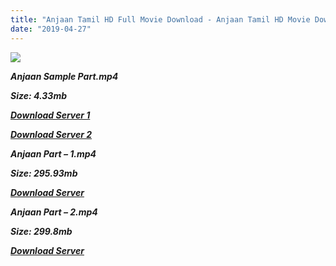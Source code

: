 ```yaml
---
title: "Anjaan Tamil HD Full Movie Download - Anjaan Tamil HD Movie Download"
date: "2019-04-27"
---
```


![](https://images.moviebuff.com/9c04342a-42b2-47e7-94f2-613b38c816ae?w=1000)

**_Anjaan Sample Part.mp4_**

**_Size: 4.33mb_**

**_[Download Server 1](http://dl2.tamilsrcg.xyz/load/2014/Anjaan/Anjaan{2c088f659142c0283fde3b45bf50b63be20aae7f704a2f0bf67686df6392cb2e}20(2014){2c088f659142c0283fde3b45bf50b63be20aae7f704a2f0bf67686df6392cb2e}20DvdRip{2c088f659142c0283fde3b45bf50b63be20aae7f704a2f0bf67686df6392cb2e}20HD{2c088f659142c0283fde3b45bf50b63be20aae7f704a2f0bf67686df6392cb2e}20Sample.mp4)_**

**_[Download Server 2](http://dl2.tamilsrcg.xyz/load/2014/Anjaan/Anjaan{2c088f659142c0283fde3b45bf50b63be20aae7f704a2f0bf67686df6392cb2e}20(2014){2c088f659142c0283fde3b45bf50b63be20aae7f704a2f0bf67686df6392cb2e}20DvdRip{2c088f659142c0283fde3b45bf50b63be20aae7f704a2f0bf67686df6392cb2e}20HD{2c088f659142c0283fde3b45bf50b63be20aae7f704a2f0bf67686df6392cb2e}20Sample.mp4)_**

**_Anjaan Part – 1.mp4_**

**_Size: 295.93mb_**

**_[Download Server](http://dl2.tamilsrcg.xyz/load/2014/Anjaan/Anjaan{2c088f659142c0283fde3b45bf50b63be20aae7f704a2f0bf67686df6392cb2e}20(2014){2c088f659142c0283fde3b45bf50b63be20aae7f704a2f0bf67686df6392cb2e}20DvdRip{2c088f659142c0283fde3b45bf50b63be20aae7f704a2f0bf67686df6392cb2e}20HD{2c088f659142c0283fde3b45bf50b63be20aae7f704a2f0bf67686df6392cb2e}20Part{2c088f659142c0283fde3b45bf50b63be20aae7f704a2f0bf67686df6392cb2e}201.mp4)_** 

**_Anjaan Part – 2.mp4_**

**_Size: 299.8mb_**

**_[Download Server](http://dl2.tamilsrcg.xyz/load/2014/Anjaan/Anjaan{2c088f659142c0283fde3b45bf50b63be20aae7f704a2f0bf67686df6392cb2e}20(2014){2c088f659142c0283fde3b45bf50b63be20aae7f704a2f0bf67686df6392cb2e}20DvdRip{2c088f659142c0283fde3b45bf50b63be20aae7f704a2f0bf67686df6392cb2e}20HD{2c088f659142c0283fde3b45bf50b63be20aae7f704a2f0bf67686df6392cb2e}20Part{2c088f659142c0283fde3b45bf50b63be20aae7f704a2f0bf67686df6392cb2e}202.mp4)_**
